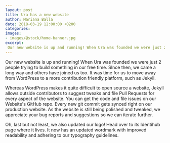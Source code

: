 ```yaml
---
layout: post
title: Ura has a new website
author: Mariana Balla
date: 2018-03-19 12:00:00 +0200
categories: 
images:
- images/@stock/home-banner.jpg
excerpt:
 Our new website is up and running! When Ura was founded we were just 2 people trying to build something in our free time. SInce then, we came a long way and others have joined us too. It was time for us to move away from WordPress to a more contribution friendly platform, such as Jekyll.[…]
---
```


<p>Our new website is up and running! When Ura was founded we were just 2 people trying to build something in our free time. SInce then, we came a long way and others have joined us too. It was time for us to move away from WordPress to a more contribution friendly platform, such as Jekyll.</p>

Whereas WordPress makes it quite difficult to open source a website, Jekyll allows outside contributors to suggest tweaks and file Pull Requests for every aspect of the website. You can get the code and file issues on our Website's GitHub repo. Every new git commit gets synced right on our production website. As the website is still being polished and tweaked, we appreciate your bug reports and suggestions so we can iterate further.

Oh, last but not least, we also updated our logo! Head over to its Identihub page where it lives. It now has an updated wordmark with improved readability and adhering to our typography guidelines.
